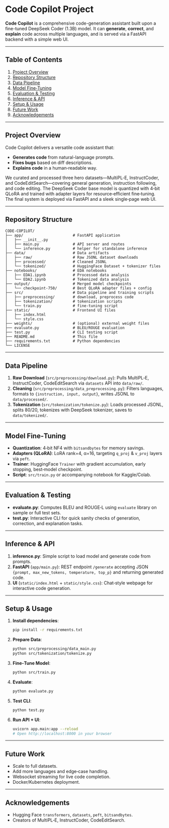 # Code Copilot Project

**Code Copilot** is a comprehensive code-generation assistant built upon a fine-tuned DeepSeek Coder (1.3B) model. It can **generate**, **correct**, and **explain** code across multiple languages, and is served via a FastAPI backend with a simple web UI.

---

## Table of Contents
1. [Project Overview](#project-overview)
2. [Repository Structure](#repository-structure)
3. [Data Pipeline](#data-pipeline)
4. [Model Fine‑Tuning](#model-fine-tuning)
5. [Evaluation & Testing](#evaluation--testing)
6. [Inference & API](#inference--api)
7. [Setup & Usage](#setup--usage)
8. [Future Work](#future-work)
9. [Acknowledgements](#acknowledgements)

---

## Project Overview

Code Copilot delivers a versatile code assistant that:

- **Generates code** from natural-language prompts.
- **Fixes bugs** based on diff descriptions.
- **Explains code** in a human‑readable way.

We curated and processed three hero datasets—MultiPL‑E, InstructCoder, and CodeEditSearch—covering general generation, instruction following, and code editing. The DeepSeek Coder base model is quantized with 4‑bit QLoRA and trained with adapter layers for resource‑efficient fine‑tuning. The final system is deployed via FastAPI and a sleek single‑page web UI.

---

## Repository Structure

```text
CODE‑COPILOT/
├── app/                      # FastAPI application
│   ├── __init__.py
│   ├── main.py               # API server and routes
│   └── inference.py          # helper for standalone inference
├── data/                     # Data artifacts
│   ├── raw/                  # Raw JSONL dataset downloads
│   ├── processed/            # Cleaned JSONL
│   └── tokenized/            # HuggingFace Dataset + tokenizer files
├── notebooks/                # EDA notebooks
│   ├── EDA1.ipynb            # Processed data analysis
│   └── EDA2.ipynb            # Tokenized data analysis
├── output/                   # Merged model checkpoints
│   └── checkpoint-750/       # Best QLoRA adapter files + config
├── src/                      # Data pipeline and training scripts
│   ├── preprocessing/        # download, preprocess code
│   ├── tokenization/         # tokenization scripts
│   └── train.py              # fine-tuning script
├── static/                   # Frontend UI files
│   ├── index.html
│   └── style.css
├── weights/                  # (optional) external weight files
├── evaluate.py               # BLEU/ROUGE evaluation
├── test.py                   # CLI testing script
├── README.md                 # This file
├── requirements.txt          # Python dependencies
└── LICENSE
```

---

## Data Pipeline

1. **Raw Download** (`src/preprocessing/download.py`): Pulls MultiPL‑E, InstructCoder, CodeEditSearch via `datasets` API into `data/raw/`.
2. **Cleaning** (`src/preprocessing/data_preprocessing.py`): Filters languages, formats to `{instruction, input, output}`, writes JSONL to `data/processed/`.
3. **Tokenization** (`src/tokenization/tokenize.py`): Loads processed JSONL, splits 80/20, tokenizes with DeepSeek tokenizer, saves to `data/tokenized/`.

---

## Model Fine‑Tuning

- **Quantization**: 4‑bit NF4 with `bitsandbytes` for memory savings.
- **Adapters (QLoRA)**: LoRA rank=4, α=16, targeting `q_proj` & `v_proj` layers via `peft`.
- **Trainer**: HuggingFace `Trainer` with gradient accumulation, early stopping, best‑model checkpoint.
- **Script**: `src/train.py` or accompanying notebook for Kaggle/Colab.

---

## Evaluation & Testing

- **evaluate.py**: Computes BLEU and ROUGE‑L using `evaluate` library on sample or full test sets.
- **test.py**: Interactive CLI for quick sanity checks of generation, correction, and explanation tasks.

---

## Inference & API

1. **inference.py**: Simple script to load model and generate code from prompts.
2. **FastAPI** (`app/main.py`): REST endpoint `/generate` accepting JSON `{prompt, max_new_tokens, temperature, top_p}` and returning generated code.
3. **UI** (`static/index.html` + `static/style.css`): Chat‑style webpage for interactive code generation.

---

## Setup & Usage

1. **Install dependencies**:
   ```bash
   pip install -r requirements.txt
   ```
2. **Prepare Data**:
   ```bash
   python src/preprocessing/data_main.py
   python src/tokenization/tokenize.py
   ```
3. **Fine‑Tune Model**:
   ```bash
   python src/train.py
   ```
4. **Evaluate**:
   ```bash
   python evaluate.py
   ```
5. **Test CLI**:
   ```bash
   python test.py
   ```
6. **Run API + UI**:
   ```bash
   uvicorn app.main:app --reload
   # Open http://localhost:8000 in your browser
   ```

---

## Future Work

- Scale to full datasets.  
- Add more languages and edge‑case handling.  
- Websocket streaming for live code completion.  
- Docker/Kubernetes deployment.

---

## Acknowledgements

- Hugging Face `transformers`, `datasets`, `peft`, `bitsandbytes`.  
- Creators of MultiPL‑E, InstructCoder, CodeEditSearch.  
